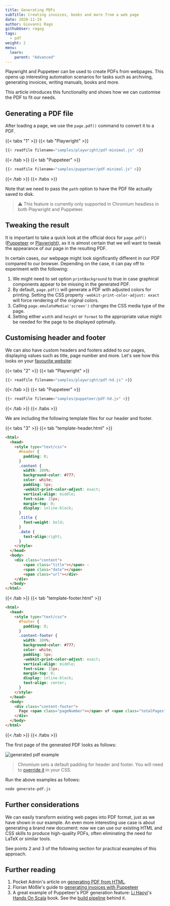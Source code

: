 ```yaml
---
title: Generating PDFs
subTitle: Creating invoices, books and more from a web page
date: 2020-11-19
author: Giovanni Rago
githubUser: ragog
tags:
  - pdf
weight: 2
menu:
  learn:
    parent: "Advanced"
---
```


Playwright and Puppeteer can be used to create PDFs from webpages. This opens up interesting automation scenarios for tasks such as archiving, generating invoices, writing manuals, books and more.

This article introduces this functionality and shows how we can customise the PDF to fit our needs.

<!-- more -->

## Generating a PDF file

After loading a page, we use the `page.pdf()` command to convert it to a PDF.

{{< tabs "1" >}}
{{< tab "Playwright" >}}
```js {hl_lines=[7]}
{{< readfile filename="samples/playwright/pdf-minimal.js" >}}
```
{{< /tab >}}
{{< tab "Puppeteer" >}}
```js {hl_lines=[7]}
{{< readfile filename="samples/puppeteer/pdf-minimal.js" >}}
```
{{< /tab >}}
{{< /tabs >}}

Note that we need to pass the `path` option to have the PDF file actually saved to disk.

> ⚠️  This feature is currently only supported in Chromium headless in both Playwright and Puppeteer.

## Tweaking the result

It is important to take a quick look at the official docs for `page.pdf()` ([Puppeteer](https://pptr.dev/#?product=Puppeteer&version=v10.2.0&show=api-pagepdfoptions) or [Playwright](https://playwright.dev/docs/api/class-page#page-pdf)), as it is almost certain that we will want to tweak the appearance of our page in the resulting PDF.

In certain cases, our webpage might look significantly different in our PDF compared to our browser. Depending on the case, it can pay off to experiment with the following:

1. We might need to set option `printBackground` to true in case graphical components appear to be missing in the generated PDF.
2. By default, `page.pdf()` will generate a PDF with adjusted colors for printing. Setting the CSS property `-webkit-print-color-adjust: exact` will force rendering of the original colors.
3. Calling `page.emulateMedia('screen')` changes the CSS media type of the page.
4. Setting either `width` and `height` or `format` to the appropriate value might be needed for the page to be displayed optimally.

## Customising header and footer

We can also have custom headers and footers added to our pages, displaying values such as title, page number and more. Let's see how this looks on your [favourite website](https://www.checklyhq.com/):

{{< tabs "2" >}}
{{< tab "Playwright" >}}
```js {hl_lines=["11-12","18-31"]}
{{< readfile filename="samples/playwright/pdf-hd.js" >}}
```
{{< /tab >}}
{{< tab "Puppeteer" >}}
```js {hl_lines=["11-12","20-33"]}
{{< readfile filename="samples/puppeteer/pdf-hd.js" >}}
```
{{< /tab >}}
{{< /tabs >}}

We are including the following template files for our header and footer.

{{< tabs "3" >}}
{{< tab "template-header.html" >}}
```html
<html>
  <head>
    <style type="text/css">
      #header {
        padding: 0;
      }
      .content {
        width: 100%;
        background-color: #777;
        color: white;
        padding: 5px;
        -webkit-print-color-adjust: exact;
        vertical-align: middle;
        font-size: 15px;
        margin-top: 0;
        display: inline-block;
      }
      .title {
        font-weight: bold;
      }
      .date {
        text-align:right;
      }
    </style>
  </head>
  <body>
    <div class="content">
        <span class="title"></span> -
        <span class="date"></span>
        <span class="url"></div>
    </div>
  </body>
</html>
```
{{< /tab >}}
{{< tab "template-footer.html" >}}
```html
<html>
  <head>
    <style type="text/css">
      #footer {
        padding: 0;
      }
      .content-footer {
        width: 100%;
        background-color: #777;
        color: white;
        padding: 5px;
        -webkit-print-color-adjust: exact;
        vertical-align: middle;
        font-size: 15px;
        margin-top: 0;
        display: inline-block;
        text-align: center;
      }
    </style>
  </head>
  <body>
    <div class="content-footer">
      Page <span class="pageNumber"></span> of <span class="totalPages"></span>
    </div>
  </body>
</html>
```
{{< /tab >}}
{{< /tabs >}}

The first page of the generated PDF looks as follows:

![generated pdf example](/samples/images/pdf-generation-hd.png)

> Chromium sets a default padding for header and footer. You will need to [override it](https://github.com/puppeteer/puppeteer/issues/4132#issuecomment-475110167) in your CSS.</style>

Run the above examples as follows:
```sh
node generate-pdf.js
```

## Further considerations

We can easily transform existing web pages into PDF format, just as we have shown in our example. An even more interesting use case is about generating a brand new document: now we can use our existing HTML and CSS skills to produce high-quality PDFs, often eliminating the need for LaTeX or similar tools.

See points 2 and 3 of the following section for practical examples of this approach.

## Further reading

1. Pocket Admin's article on [generating PDF from HTML](https://pocketadmin.tech/en/puppeteer-generate-pdf/).
2. Florian Mößle's guide to [generating invoices with Puppeteer](https://medium.com/@fmoessle/use-html-and-puppeteer-to-create-pdfs-in-node-js-566dbaf9d9ca)
3. A great example of Puppeteer's PDF generation feature: [Li Haoyi](https://twitter.com/li_haoyi)'s [Hands On Scala](https://www.handsonscala.com/index.html) book. See the [build pipeline](https://github.com/handsonscala/build) behind it.
